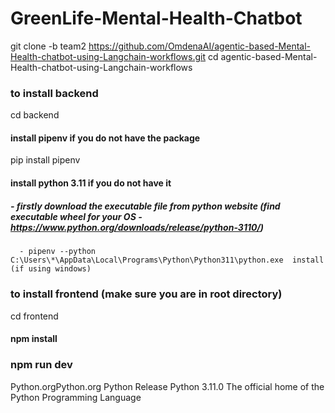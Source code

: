 # GreenLife-Mental-Health-Chatbot

git clone -b team2 https://github.com/OmdenaAI/agentic-based-Mental-Health-chatbot-using-Langchain-workflows.git
cd agentic-based-Mental-Health-chatbot-using-Langchain-workflows
### to install backend
cd backend
#### install pipenv if you do not have the package
pip install pipenv
#### install python 3.11 if you do not have it
##### - firstly download the executable file from python website (find executable wheel for your OS - https://www.python.org/downloads/release/python-3110/)
      - pipenv --python C:\Users\*\AppData\Local\Programs\Python\Python311\python.exe  install (if using windows)
#####
### to install frontend (make sure you are in root directory)
cd frontend
#### npm install
### npm run dev

Python.orgPython.org
Python Release Python 3.11.0
The official home of the Python Programming Language